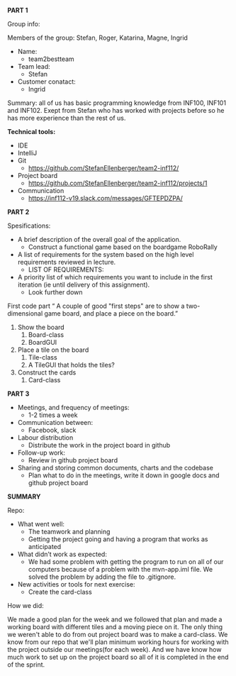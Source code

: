 
**PART 1**

Group info:

Members of the group:
 Stefan, Roger, Katarina, Magne, Ingrid
* Name:
  * team2bestteam
* Team lead:
  * Stefan
* Customer conatact:
  * Ingrid
  
Summary: all of us has basic programming knowledge from INF100, INF101 and INF102. Exept from Stefan who has worked with projects before so he has more experience than the rest of us.


**Technical tools:**
* IDE
 * IntelliJ
* Git
  * https://github.com/StefanEllenberger/team2-inf112/
* Project board
  * https://github.com/StefanEllenberger/team2-inf112/projects/1
* Communication 
  * https://inf112-v19.slack.com/messages/GFTEPDZPA/


**PART 2**

Spesifications:
* A brief description of the overall goal of the application. 
  * Construct a functional game based on the boardgame RoboRally
* A list of requirements for the system based on the high level requirements reviewed in lecture. 
  * LIST OF REQUIREMENTS:
* A priority list of which requirements you want to include in the first iteration (ie until delivery of this assignment).
  * Look further down

First code part
“ A couple of good "first steps" are to show a two-dimensional game board, and place a piece on the board.”
1. Show the board
   1. Board-class
   1. BoardGUI 
1. Place a tile on the board
   1. Tile-class
   1. A TileGUI that holds the tiles?
1. Construct the cards
   1. Card-class


**PART 3**

* Meetings, and frequency of meetings: 
  * 1-2 times a week
* Communication between: 
  * Facebook, slack
* Labour distribution 
  * Distribute the work in the project board in github
* Follow-up work:
  * Review in github project board
* Sharing and storing common documents, charts and the codebase
  * Plan what to do in the meetings, write it down in google docs and github project board

**SUMMARY**

Repo:
* What went well:
  * The teamwork and planning
  * Getting the project going and having a program that works as anticipated
* What didn’t work as expected:
  * We had some problem with getting the program to run on all of our computers because of a problem with the mvn-app.iml file. We solved the problem by adding the file to .gitignore. 
* New activities or tools for next exercise:
  * Create the card-class

How we did: 

We made a good plan for the week and we followed that plan and made a working board with different tiles and a moving piece on it. The only thing we weren't able to do from out project board was to make a card-class. 
We know from our repo that we'll plan minimum working hours for working with the project outside our meetings(for each week). And we have know how much work to set up on the project board so all of it is completed in the end of the sprint. 
